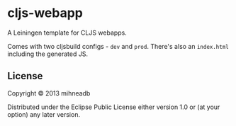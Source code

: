 # cljs-webapp

A Leiningen template for CLJS webapps.

Comes with two cljsbuild configs - `dev` and `prod`.
There's also an `index.html` including the generated JS.

## License

Copyright © 2013 mihneadb

Distributed under the Eclipse Public License either version 1.0 or (at
your option) any later version.

